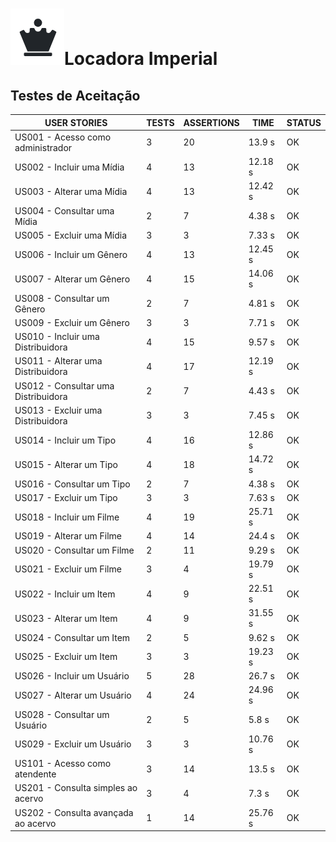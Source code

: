 # ![logo](./logo.png)Locadora Imperial

## Testes de Aceitação

| USER STORIES                        | TESTS | ASSERTIONS | TIME    | STATUS |
| ----------------------------------- | ----- | ---------- | ------- | ------ |
| US001 - Acesso como administrador   | 3     | 20         | 13.9 s  | OK     |
| US002 - Incluir uma Mídia           | 4     | 13         | 12.18 s | OK     |
| US003 - Alterar uma Mídia           | 4     | 13         | 12.42 s | OK     |
| US004 - Consultar uma Mídia         | 2     | 7          | 4.38 s  | OK     |
| US005 - Excluir uma Mídia           | 3     | 3          | 7.33 s  | OK     |
| US006 - Incluir um Gênero           | 4     | 13         | 12.45 s | OK     |
| US007 - Alterar um Gênero           | 4     | 15         | 14.06 s | OK     |
| US008 - Consultar um Gênero         | 2     | 7          | 4.81 s  | OK     |
| US009 - Excluir um Gênero           | 3     | 3          | 7.71 s  | OK     |
| US010 - Incluir uma Distribuidora   | 4     | 15         | 9.57 s  | OK     |
| US011 - Alterar uma Distribuidora   | 4     | 17         | 12.19 s | OK     |
| US012 - Consultar uma Distribuidora | 2     | 7          | 4.43 s  | OK     |
| US013 - Excluir uma Distribuidora   | 3     | 3          | 7.45 s  | OK     |
| US014 - Incluir um Tipo             | 4     | 16         | 12.86 s | OK     |
| US015 - Alterar um Tipo             | 4     | 18         | 14.72 s | OK     |
| US016 - Consultar um Tipo           | 2     | 7          | 4.38 s  | OK     |
| US017 - Excluir um Tipo             | 3     | 3          | 7.63 s  | OK     |
| US018 - Incluir um Filme            | 4     | 19         | 25.71 s | OK     |
| US019 - Alterar um Filme            | 4     | 14         | 24.4 s  | OK     |
| US020 - Consultar um Filme          | 2     | 11         | 9.29 s  | OK     |
| US021 - Excluir um Filme            | 3     | 4          | 19.79 s | OK     |
| US022 - Incluir um Item             | 4     | 9          | 22.51 s | OK     |
| US023 - Alterar um Item             | 4     | 9          | 31.55 s | OK     |
| US024 - Consultar um Item           | 2     | 5          | 9.62 s  | OK     |
| US025 - Excluir um Item             | 3     | 3          | 19.23 s | OK     |
| US026 - Incluir um Usuário          | 5     | 28         | 26.7 s  | OK     |
| US027 - Alterar um Usuário          | 4     | 24         | 24.96 s | OK     |
| US028 - Consultar um Usuário        | 2     | 5          | 5.8 s   | OK     |
| US029 - Excluir um Usuário          | 3     | 3          | 10.76 s | OK     |
| US101 - Acesso como atendente       | 3     | 14         | 13.5 s  | OK     |
| US201 - Consulta simples ao acervo  | 3     | 4          | 7.3 s   | OK     |
| US202 - Consulta avançada ao acervo | 1     | 14         | 25.76 s | OK     |


